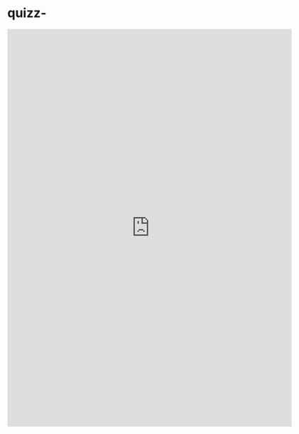 # quizz-
<iframe src="https://docs.google.com/forms/d/e/1FAIpQLSeENSVxhTX3eqATpN91EGhKq96Y_R074SXnSAW4ZjjoeJjp1g/viewform?embedded=true" width="640" height="894" frameborder="0" marginheight="0" marginwidth="0">Loading…</iframe>
